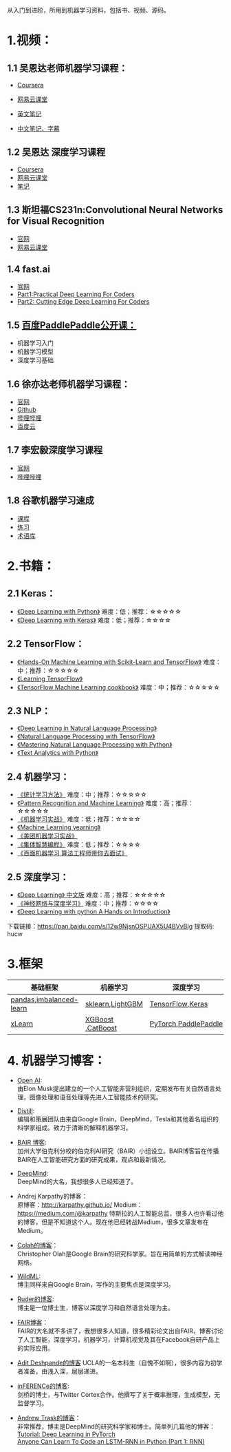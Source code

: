 从入门到进阶，所用到机器学习资料，包括书、视频、源码。

# 1.视频：

## 1.1 吴恩达老师机器学习课程： 
* [Coursera](https://www.coursera.org/learn/machine-learning)
  
* [网易云课堂](http://study.163.com/course/introduction/1004570029.htm?courseId=1004570029)  
* [英文笔记](https://github.com/linxid/Machine_Learning_Study_Path/tree/master/%E7%AC%94%E8%AE%B0/%E5%90%B4%E6%81%A9%E8%BE%BE%E6%9C%BA%E5%99%A8%E5%AD%A6%E4%B9%A0%E7%AC%94%E8%AE%B0)   
* [中文笔记、字幕](https://github.com/fengdu78/Coursera-ML-AndrewNg-Notes)  

## 1.2 吴恩达 深度学习课程 
* [Coursera](https://www.coursera.org/specializations/deep-learning)
* [网易云课堂](http://mooc.study.163.com/smartSpec/detail/1001319001.htm) 
* [笔记](http://www.ai-start.com/dl2017/)

## 1.3 斯坦福CS231n:Convolutional Neural Networks for Visual Recognition 
* [官网](http://cs231n.stanford.edu/)  
* [网易云课堂](http://study.163.com/course/introduction/1003223001.hm)

## 1.4 fast.ai  
* [官网](http://www.fast.ai/)  
* [Part1:Practical Deep Learning For Coders](http://course.fast.ai/)  
* [Part2: Cutting Edge Deep Learning For Coders](http://course.fast.ai/part2.html)  

## 1.5 [百度PaddlePaddle公开课：](http://ai.baidu.com/paddlepaddle/openCourses)
* 机器学习入门
* 机器学习模型
* 深度学习基础

## 1.6 徐亦达老师机器学习课程： 
* [官网](https://www.uts.edu.au/staff/yida.xu)   
* [Github](https://github.com/roboticcam/machine-learning-notes)  
* [哔哩哔哩](https://www.bilibili.com/video/av12802062?p=2)  
* [百度云](https://pan.baidu.com/s/1PW0vuhHgMg3xAWRSoHoXbw#list/path=%2F)


## 1.7 李宏毅深度学习课程 
* [官网](http://speech.ee.ntu.edu.tw/~tlkagk/courses.html)
* [哔哩哔哩](https://www.bilibili.com/video/av9770302/)


## 1.8 谷歌机器学习速成
* [课程](https://developers.google.cn/machine-learning/crash-course/prereqs-and-prework)
* [练习](https://developers.google.cn/machine-learning/crash-course/exercises)
* [术语库](https://developers.google.cn/machine-learning/crash-course/glossary)

# 2.书籍：
##  2.1 Keras：
* [《Deep Learning with Python》](https://www.amazon.cn/dp/1617294438/ref=sr_1_1?s=books&ie=UTF8&qid=1541668924&sr=1-1&keywords=deep+learning+with+python)
难度：低；推荐：☆☆☆☆☆
* [《Deep Learning with Keras》](https://www.packtpub.com/big-data-and-business-intelligence/deep-learning-keras)
难度：低；推荐：☆☆☆☆

## 2.2 TensorFlow：
* [《Hands-On Machine Learning with Scikit-Learn and TensorFlow》](http://shop.oreilly.com/product/0636920052289.do)
难度：中；推荐：☆☆☆☆☆
* [《Learning TensorFlow》](https://www.amazon.com/Learning-TensorFlow-Guide-Building-Systems/dp/1491978511)
*  [《TensorFlow Machine Learning cookbook》](https://www.packtpub.com/big-data-and-business-intelligence/tensorflow-machine-learning-cookbook)
难度：中；推荐：☆☆☆☆☆

## 2.3 NLP：
* [《Deep Learning in Natural Language Processing》](https://www.springer.com/us/book/9789811052088)
* [《Natural Language Processing with TensorFlow》](https://www.packtpub.com/application-development/natural-language-processing-tensorflow)
* [《Mastering Natural Language Processing with Python》](https://www.packtpub.com/big-data-and-business-intelligence/mastering-natural-language-processing-python)
* [《Text Analytics with Python》](https://www.apress.com/la/book/9781484223871)

## 2.4 机器学习：
* [《统计学习方法》](https://www.amazon.cn/dp/B007TSFMTA/ref=sr_1_1?s=books&ie=UTF8&qid=1541668369&sr=1-1&keywords=%E7%BB%9F%E8%AE%A1%E5%AD%A6%E4%B9%A0)
难度：中；推荐：☆☆☆☆☆
* [《Pattern Recognition and Machine Learning》](https://www.amazon.cn/dp/0387310738/ref=sr_1_1?s=books&ie=UTF8&qid=1541668434&sr=1-1&keywords=prml)
难度：高；推荐：☆☆☆☆☆
* [《机器学习实战》](https://www.amazon.cn/dp/B00D747PTK/ref=sr_pyc1?s=books&ie=UTF8&qid=1541669024&sr=1-1-pinyin&keywords=jiqixuexishizhan)
难度：低；推荐：☆☆☆☆
* [《Machine Learning yearning》](http://www.mlyearning.org/)
* [《美团机器学习实战》](http://item.jd.com/12414240.html?dist=jd)
* [《集体智慧编程》](https://www.amazon.cn/dp/B00UI93JD8/ref=sr_1_1?s=books&ie=UTF8&qid=1541669086&sr=1-1&keywords=%E9%9B%86%E4%BD%93%E6%99%BA%E6%85%A7%E7%BC%96%E7%A8%8B)
难度：低；推荐：☆☆☆☆
* [《百面机器学习 算法工程师带你去面试》](https://item.jd.com/12401859.html)

## 2.5 深度学习：
* [《Deep Learning》 中文版](https://www.amazon.cn/dp/B073LWHBBY/ref=sr_1_1?s=books&ie=UTF8&qid=1541668263&sr=1-1&keywords=deep+learning)
难度：高；推荐：☆☆☆☆☆
*  [《神经网络与深度学习》](http://neuralnetworksanddeeplearning.com/)
难度：中；推荐：☆☆☆☆
* [《Deep Learning with python A Hands on Introduction》](https://www.amazon.cn/dp/1484227654/ref=sr_1_1?ie=UTF8&qid=1541750979&sr=8-1&keywords=Deep+Learning+with+Python%3A+A+Hands-on+Introduction)


下载链接：https://pan.baidu.com/s/12w9NjsnOSPUAX5U4BVvBIg 提取码: hucw

# 3.框架
|基础框架 | 机器学习|深度学习|
|--|--|--|
|[pandas](http://pandas.pydata.org/index.html),[imbalanced-learn](http://contrib.scikit-learn.org/imbalanced-learn/stable/index.html)|[sklearn](http://sklearn.apachecn.org/),[LightGBM](http://lightgbm.apachecn.org/cn/latest/index.html)|[TensorFlow](https://www.tensorflow.org/api_docs/python/),[Keras](http://keras-cn.readthedocs.io/en/latest/)|
|[xLearn](http://xlearn-doc.readthedocs.io/en/latest/start.html)| [XGBoost](http://xgboost.readthedocs.io/en/latest/get_started/) ,[CatBoost](https://tech.yandex.com/catboost/doc/dg/concepts/python-installation-docpage/)|[PyTorch](https://pytorch.org/),[PaddlePaddle](http://staging.paddlepaddle.org/docs/develop/documentation/zh/getstarted/index_cn.html)|

# 4. 机器学习博客：
* [Open AI](https://blog.openai.com/):  
由Elon Musk提出建立的一个人工智能非营利组织，定期发布有关自然语言处理，图像处理和语音处理等先进人工智能技术的研究。

* [Distill](https://distill.pub/):  
编辑和策展团队由来自Google Brain，DeepMind，Tesla和其他着名组织的科学家组成。致力于清晰的解释机器学习。
* [BAIR 博客](https://bair.berkeley.edu/blog/):  
加州大学伯克利分校的伯克利AI研究（BAIR）小组设立。BAIR博客旨在传播BAIR在人工智能研究方面的研究成果，观点和最新情况。
* [DeepMind](https://deepmind.com/blog/?category=research):  
DeepMind的大名，我想很多人已经知道了。
* Andrej Karpathy的博客：  
原博客：http://karpathy.github.io/
Medium：https://medium.com/@karpathy
特斯拉的人工智能总监，很多人也许看过他的博客，但是不知道这个人。现在他已经转战Medium，很多文章发布在Medium。
* [Colah的博客](http://colah.github.io/)：  
Christopher Olah是Google Brain的研究科学家。旨在用简单的方式解读神经网络。
* [WildML](http://www.wildml.com/):  
博主同样来自Google Brain，写作的主要焦点是深度学习。
* [Ruder的博客](http://ruder.io/):  
博主是一位博士生，博客以深度学习和自然语言处理为主。
* [FAIR博客](https://research.fb.com/blog/)：  
FAIR的大名就不多讲了，我想很多人知道，很多精彩论文出自FAIR，博客讨论了人工智能，深度学习，机器学习，计算机视觉及其在Facebook自研产品上的实际应用。
* [Adit Deshpande的博客](https://adeshpande3.github.io/)
UCLA的一名本科生（自愧不如啊），很多内容为初学者准备，由浅入深，层层递进。
* [inFERENCe的博客](https://www.inference.vc/):  
剑桥的博士，与Twitter Cortex合作。他撰写了关于概率推理，生成模型，无监督学习。

* [Andrew Trask的博客](http://iamtrask.github.io/)：  
非常推荐，博主是DeepMind的研究科学家和博士。简单列几篇他的博客：
[Tutorial: Deep Learning in PyTorch](http://iamtrask.github.io/2017/01/15/pytorch-tutorial/)  
[Anyone Can Learn To Code an LSTM-RNN in Python (Part 1: RNN)](http://iamtrask.github.io/2015/11/15/anyone-can-code-lstm/)
